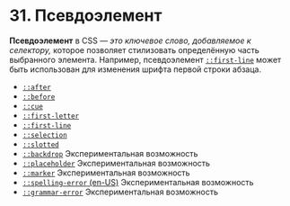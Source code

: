 # 31. Псевдоэлемент

**Псевдоэлемент** в CSS — _это ключевое слово, добавляемое к селектору,_ которое позволяет стилизовать определённую часть выбранного элемента. Например, псевдоэлемент [`::first-line`](https://developer.mozilla.org/ru/docs/Web/CSS/::first-line) может быть использован для изменения шрифта первой строки абзаца.

- [`::after`](https://developer.mozilla.org/ru/docs/Web/CSS/::after)
- [`::before`](https://developer.mozilla.org/ru/docs/Web/CSS/::before)
- [`::cue`](https://developer.mozilla.org/ru/docs/Web/CSS/::cue)
- [`::first-letter`](https://developer.mozilla.org/ru/docs/Web/CSS/::first-letter)
- [`::first-line`](https://developer.mozilla.org/ru/docs/Web/CSS/::first-line)
- [`::selection`](https://developer.mozilla.org/ru/docs/Web/CSS/::selection)
- [`::slotted`](https://developer.mozilla.org/ru/docs/Web/CSS/::slotted)
- [`::backdrop`](https://developer.mozilla.org/ru/docs/Web/CSS/::backdrop) Экспериментальная возможность
- [`::placeholder`](https://developer.mozilla.org/ru/docs/Web/CSS/::placeholder) Экспериментальная возможность
- [`::marker`](https://developer.mozilla.org/ru/docs/Web/CSS/::marker) Экспериментальная возможность
- [`::spelling-error` (en-US)](https://developer.mozilla.org/en-US/docs/Web/CSS/::spelling-error "Currently only available in English (US)") Экспериментальная возможность
- [`::grammar-error`](https://developer.mozilla.org/ru/docs/Web/CSS/::grammar-error) Экспериментальная возможность